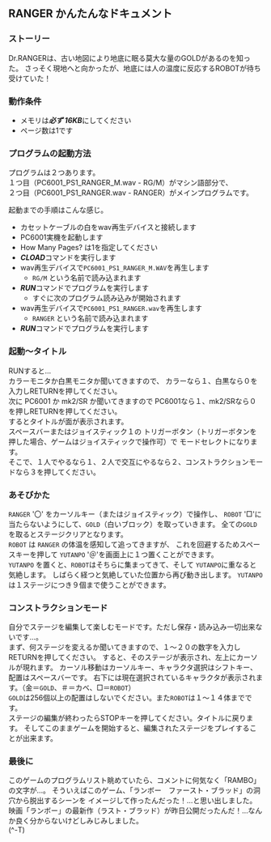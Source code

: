## RANGER かんたんなドキュメント

### ストーリー

Dr.RANGERは、古い地図により地底に眠る莫大な量のGOLDがあるのを知った。
さっそく現地へと向かったが、地底には人の温度に反応するROBOTが待ち受けていた！


### 動作条件

- メモリは***必ず 16KB***にしてください
- ページ数は1です

### プログラムの起動方法

プログラムは２つあります。<br/>
１つ目（PC6001_PS1_RANGER_M.wav - RG/M）がマシン語部分で、<br/>
２つ目（PC6001_PS1_RANGER.wav - RANGER）がメインプログラムです。

起動までの手順はこんな感じ。

- カセットケーブルの白をwav再生デバイスと接続します
- PC6001実機を起動します
- How Many Pages? は1を指定してください
- ***CLOAD***コマンドを実行します
- wav再生デバイスで`PC6001_PS1_RANGER_M.WAV`を再生します
  - `RG/M` という名前で読み込まれます
- ***RUN***コマンドでプログラムを実行します
  - すぐに次のプログラム読み込みが開始されます
- wav再生デバイスで`PC6001_PS1_RANGER.wav`を再生します
  - `RANGER` という名前で読み込まれます
- ***RUN***コマンドでプログラムを実行します


### 起動～タイトル

RUNすると…<br/>
カラーモニタか白黒モニタか聞いてきますので、
カラーなら１、白黒なら０を入力しRETURNを押してください。<br/>
次に PC6001 か mk2/SR か聞いてきますので
PC6001なら１、mk2/SRなら０を押しRETURNを押してください。</br>
するとタイトルが面が表示されます。<br/>
スペースバーまたはジョイスティック１の
トリガーボタン（トリガーボタンを押した場合、ゲームはジョイスティックで操作可）で
モードセレクトになります。<br/>
そこで、１人でやるなら１、２人で交互にやるなら２、コンストラクションモードなら３を押してください。

### あそびかた

`RANGER` '〇' をカーソルキー（またはジョイスティック）で操作し、
`ROBOT` '□'に当たらないようにして、`GOLD`（白いブロック）を取っていきます。
全ての`GOLD`を取るとステージクリアとなります。<br/>
`ROBOT` は `RANGER` の体温を感知して追ってきますが、
これを回避するためスペースキーを押して `YUTANPO` '＠'を画面上に１つ置くことができます。<br/>
`YUTANPO` を置くと、`ROBOT`はそちらに集まってきて、そして `YUTANPO`に重なると気絶します。
しばらく経つと気絶していた位置から再び動き出します。
`YUTANPO` は１ステージにつき９個まで使うことができます。<br/>


### コンストラクションモード

自分でステージを編集して楽しむモードです。ただし保存・読み込み一切出来ないです…。<br/>
まず、何ステージを変えるか聞いてきますので、１～２０の数字を入力しRETURNを押してください。
すると、そのステージが表示され、左上にカーソルが現れます。
カーソル移動はカーソルキー、キャラクタ選択はシフトキー、配置はスペースバーです。
右下には現在選択されているキャラクタが表示されます。（金＝`GOLD`、＃＝カベ、□＝`ROBOT`）<br/>
`GOLD`は256個以上の配置はしないでください。また`ROBOT`は１～１４体までです。<br/>
ステージの編集が終わったらSTOPキーを押してください。タイトルに戻ります。
そしてこのままゲームを開始すると、編集されたステージをプレイすることが出来ます。


### 最後に

このゲームのプログラムリスト眺めていたら、コメントに何気なく「RAMBO」の文字が…。
そういえばこのゲーム、「ランボー　ファースト・ブラッド」の洞穴から脱出するシーンを
イメージして作ったんだった！…と思い出しました。<br/>
映画「ランボー」の最新作（ラスト・ブラッド）が昨日公開だったんだ！…なんか良く分からないけどしみじみしました。<br/>
(^-T)<br/>


